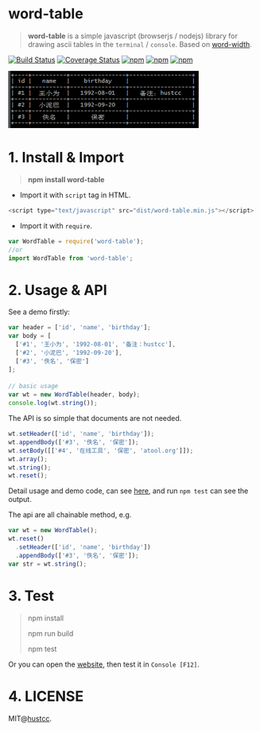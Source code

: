 # word-table

> **word-table** is a simple javascript (browserjs / nodejs) library for drawing ascii tables in the `terminal` / `console`. Based on [word-width](https://github.com/hustcc/word-width).


[![Build Status](https://travis-ci.org/hustcc/word-table.svg?branch=master)](https://travis-ci.org/hustcc/word-table) [![Coverage Status](https://coveralls.io/repos/github/hustcc/word-table/badge.svg?branch=master)](https://coveralls.io/github/hustcc/word-table?branch=master) [![npm](https://img.shields.io/npm/v/word-table.svg)](https://www.npmjs.com/package/word-table) [![npm](https://img.shields.io/npm/dt/word-table.svg)](https://www.npmjs.com/package/word-table) [![npm](https://img.shields.io/npm/l/word-table.svg)](https://www.npmjs.com/package/word-table)


![screenshot](screenshot.png)


# 1. Install & Import

> **npm install word-table**


 - Import it with `script` tag in HTML.

```js
<script type="text/javascript" src="dist/word-table.min.js"></script>
```

 - Import it with `require`.

```js
var WordTable = require('word-table');
//or
import WordTable from 'word-table';
```


# 2. Usage & API

See a demo firstly:

```js
var header = ['id', 'name', 'birthday'];
var body = [
  ['#1', '王小为', '1992-08-01', '备注：hustcc'], 
  ['#2', '小泥巴', '1992-09-20'],
  ['#3', '佚名', '保密']
];

// basic usage
var wt = new WordTable(header, body);
console.log(wt.string());
```

The API is so simple that documents are not needed.

```js
wt.setHeader(['id', 'name', 'birthday']);
wt.appendBody(['#3', '佚名', '保密']);
wt.setBody([['#4', '在线工具', '保密', 'atool.org']]);
wt.array();
wt.string();
wt.reset();
```

Detail usage and demo code, can see [here](tests/test.js), and run `npm test` can see the output.

The api are all chainable method, e.g.

```js
var wt = new WordTable();
wt.reset()
  .setHeader(['id', 'name', 'birthday'])
  .appendBody(['#3', '佚名', '保密']);
var str = wt.string();
```


# 3. Test

> npm install
>
> npm run build
> 
> npm test

Or you can open the [website](http://git.hust.cc/word-table/), then test it in `Console [F12]`.


# 4. LICENSE

MIT@[hustcc](https://github.com/hustcc).


